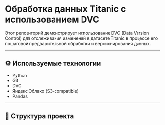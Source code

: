 # Обработка данных Titanic с использованием DVC

Этот репозиторий демонстрирует использование DVC (Data Version Control) для отслеживания изменений в датасете Titanic в процессе его пошаговой предварительной обработки и версионирования данных.

---

## ⚙️ Используемые технологии

- Python  
- Git  
- DVC  
- Яндекс Облако (S3-compatible)  
- Pandas  

---

## 📂 Структура проекта

